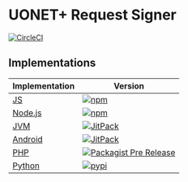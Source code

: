 # UONET+ Request Signer

[![CircleCI](https://img.shields.io/circleci/project/github/wulkanowy/uonet-request-signer/master.svg?style=flat-square)](https://circleci.com/gh/wulkanowy/uonet-request-signer)

## Implementations

| Implementation | Version |
|---|---|
| [JS](https://github.com/wulkanowy/uonet-request-signer/tree/master/js) | [![npm](https://img.shields.io/npm/v/@wulkanowy/uonet-request-signer.svg?style=flat-square)](https://www.npmjs.com/package/@wulkanowy/uonet-request-signer) |
| [Node.js](https://github.com/wulkanowy/uonet-request-signer/tree/master/node) | [![npm](https://img.shields.io/npm/v/@wulkanowy/uonet-request-signer-node.svg?style=flat-square)](https://www.npmjs.com/package/@wulkanowy/uonet-request-signer-node) |
| [JVM](https://github.com/wulkanowy/uonet-request-signer/tree/master/jvm) | [![JitPack](https://img.shields.io/jitpack/v/wulkanowy/uonet-request-signer.svg?style=flat-square)](https://jitpack.io/#wulkanowy/uonet-request-signer) |
| [Android](https://github.com/wulkanowy/uonet-request-signer/tree/master/android) | [![JitPack](https://img.shields.io/bintray/v/wulkanowy/wulkanowy/signer-android.svg?style=flat-square)](https://bintray.com/wulkanowy/wulkanowy/signer-android) |
| [PHP](https://github.com/wulkanowy/uonet-request-signer/tree/master/php) | [![Packagist Pre Release](https://img.shields.io/packagist/vpre/wulkanowy/uonet-request-signer.svg?style=flat-square)](https://packagist.org/packages/wulkanowy/uonet-request-signer) |
| [Python](https://github.com/wulkanowy/uonet-request-signer/tree/master/python) | [![pypi](https://img.shields.io/pypi/v/uonet-request-signer.svg?style=flat-square)](https://pypi.org/project/uonet-request-signer/) |
